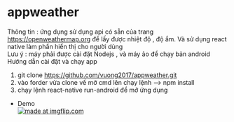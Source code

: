 # appweather
Thông tin : ứng dụng sử dụng api có sẵn của trang https://openweathermap.org để lấy được nhiệt độ , độ ẩm. Và sử dụng react native làm phần hiển thị cho người dùng <br/>
Lưu ý : máy phải được cài đặt Nodejs , và máy ảo để chạy bản android <br/>
Hướng dẫn cài đặt và chạy app
1. git clone https://github.com/vuong2017/appweather.git
2. vào forder vừa clone về mở cmd lên chạy lệnh --> npm install
3. chạy lệnh react-native run-android để mở ứng dụng
* Demo <br/>
<a href="https://imgflip.com/gif/2dur5x"><img src="https://i.imgflip.com/2dur5x.gif" title="made at imgflip.com"/></a>
